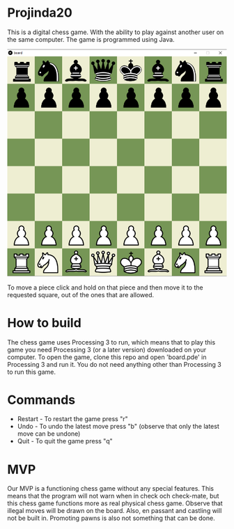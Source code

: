 # Projinda20
This is a digital chess game. With the ability to play against another user on the same computer. The game is programmed using Java.

![](schack.png)

To move a piece click and hold on that piece and then move it to the requested square, out of the ones that are allowed.

# How to build
The chess game uses Processing 3 to run, which means that to play this game you need Processing 3 (or a later version) downloaded on your computer. To open the game, clone this repo and open 'board.pde' in Processing 3 and run it. You do not need anything other than Processing 3
to run this game.

# Commands
* Restart - To restart the game press "r"
* Undo - To undo the latest move press "b" (observe that only the latest move can be undone)
* Quit - To quit the game press "q"

# MVP
Our MVP is a functioning chess game without any special features. This means that the program will not warn when in check och check-mate, but this chess game functions more as real physical chess game. Observe that illegal moves will be drawn on the board. Also, en passant and castling will not be built in. Promoting pawns is also not something that can be done.

